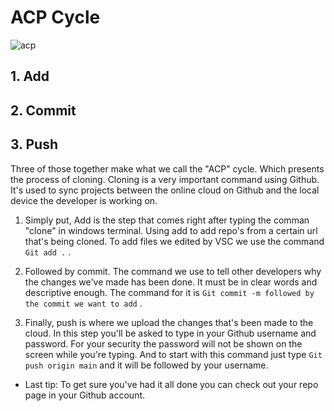 # ACP Cycle
![acp](https://softcover.s3.amazonaws.com/636/learn_enough_git/images/figures/git_status_sequence.png)
## 1. Add
## 2. Commit
## 3. Push
Three of those together make what we call the "ACP" cycle. Which presents the process of cloning. Cloning is a very important command using Github. It's used to sync projects between the online cloud on Github and the local device the developer is working on. 

1. Simply put, Add is the step that comes right after typing the comman "clone" in windows terminal. Using add to add repo's from a certain url that's being cloned. To add files we edited by VSC we use the command `Git add .` .

2. Followed by commit. The command we use to tell other developers why the changes we've made has been done. It must be in clear words and descriptive enough. The command for it is `Git commit -m followed by the commit we want to add` .

3. Finally, push is where we upload the changes that's been made to the cloud. In this step you'll be asked to type in your Github username and password. For your security the password will not be shown on the screen while you're typing. And to start with this command just type `Git push origin main` and it will be followed by your username.

* Last tip: To get sure you've had it all done you can check out your repo page in your Github account.
